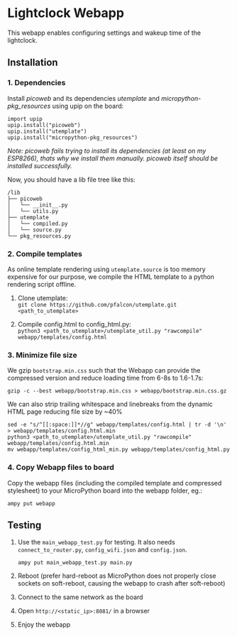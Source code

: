 # Lightclock Webapp

This webapp enables configuring settings and wakeup time of the lightclock.

## Installation

### 1. Dependencies

Install *picoweb* and its dependencies *utemplate* and *micropython-pkg_resources* using upip on the board:

    import upip
    upip.install("picoweb")
    upip.install("utemplate")
    upip.install("micropython-pkg_resources")

*Note: picoweb fails trying to install its dependencies (at least on my ESP8266), thats why we install them manually. picoweb itself should be installed successfully.*

Now, you should have a lib file tree like this:

    /lib
    ├── picoweb
    │   └── __init__.py
    │   └── utils.py
    ├── utemplate
    │   └── compiled.py
    │   └── source.py
    └── pkg_resources.py

### 2. Compile templates

As online template rendering using `utemplate.source` is too memory expensive for our purpose, we compile the HTML template to a python rendering script offline.

1. Clone utemplate:  
    `git clone https://github.com/pfalcon/utemplate.git <path_to_utemplate>`

2. Compile config.html to config_html.py:  
    `python3 <path_to_utemplate>/utemplate_util.py "rawcompile" webapp/templates/config.html`

### 3. Minimize file size

We gzip `bootstrap.min.css` such that the Webapp can provide the compressed version and reduce loading time from 6-8s to 1.6-1.7s:

    gzip -c --best webapp/bootstrap.min.css > webapp/bootstrap.min.css.gz

We can also strip trailing whitespace and linebreaks from the dynamic HTML page reducing file size by ~40%

    sed -e "s/^[[:space:]]*//g" webapp/templates/config.html | tr -d '\n' > webapp/templates/config.html.min
    python3 <path_to_utemplate>/utemplate_util.py "rawcompile" webapp/templates/config.html.min
    mv webapp/templates/config_html_min.py webapp/templates/config_html.py

### 4. Copy Webapp files to board

Copy the webapp files (including the compiled template and compressed stylesheet) to your MicroPython board into the webapp folder, eg.:

    ampy put webapp

## Testing

1. Use the `main_webapp_test.py` for testing. It also needs `connect_to_router.py`, `config_wifi.json` and `config.json`.

    `ampy put main_webapp_test.py main.py`
2. Reboot (prefer hard-reboot as MicroPython does not properly close sockets on soft-reboot, causing the webapp to crash after soft-reboot)
3. Connect to the same network as the board
4. Open `http://<static_ip>:8081/` in a browser
5. Enjoy the webapp
